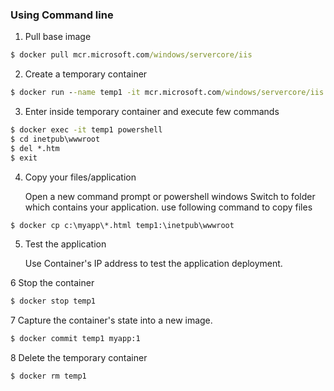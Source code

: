 ### Using Command line 

1. Pull base image
```cmd
$ docker pull mcr.microsoft.com/windows/servercore/iis
```

2. Create a temporary container
```cmd
$ docker run --name temp1 -it mcr.microsoft.com/windows/servercore/iis powershell
```

3. Enter inside temporary container and execute few commands

```cmd
$ docker exec -it temp1 powershell
$ cd inetpub\wwwroot
$ del *.htm
$ exit
```
    
4. Copy your files/application

    Open a new command prompt or powershell windows
    Switch to folder which contains your application. use following command to copy files

```cmd
$ docker cp c:\myapp\*.html temp1:\inetpub\wwwroot
```

5. Test the application

    Use Container's IP address to test the application deployment.

6   Stop the container

```cmd
$ docker stop temp1
 ```

7  Capture the container's state into a new image.

```cmd
$ docker commit temp1 myapp:1
```

8  Delete the temporary container

```cmd
$ docker rm temp1
```
